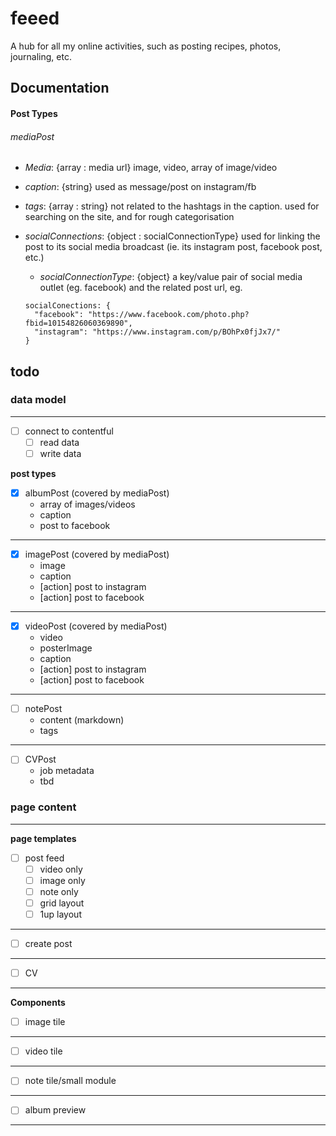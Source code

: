 # feeed
A hub for all my online activities, such as posting recipes, photos, journaling, etc.

## Documentation

#### Post Types

###### mediaPost
- _Media_: {array : media url} image, video, array of image/video
- _caption_: {string} used as message/post on instagram/fb
- _tags_: {array : string} not related to the hashtags in the caption. used for searching on the site, and for rough categorisation
- _socialConnections_: {object : socialConnectionType} used for linking the post to its social media broadcast (ie. its instagram post, facebook post, etc.)
  - _socialConnectionType_: {object} a key/value pair of social media outlet (eg. facebook) and the related post url, eg.

  ```
  socialConections: {
    "facebook": "https://www.facebook.com/photo.php?fbid=10154826060369890",
    "instagram": "https://www.instagram.com/p/BOhPx0fjJx7/"
  }
  ```


## todo

### data model
-----
- [ ] connect to contentful
  - [ ] read data
  - [ ] write data

**post types**

  - [x] albumPost (covered by mediaPost)
    - array of images/videos
    - caption
    - post to facebook

---
  - [x] imagePost (covered by mediaPost)
    - image
    - caption
    - [action] post to instagram
    - [action] post to facebook

---
  - [x] videoPost (covered by mediaPost)
    - video
    - posterImage
    - caption
    - [action] post to instagram
    - [action] post to facebook

---
  - [ ] notePost
    - content (markdown)
    - tags

---
  - [ ] CVPost
    - job metadata
    - tbd


### page content
----

**page templates**

  - [ ] post feed
    - [ ] video only
    - [ ] image only
    - [ ] note only
    - [ ] grid layout
    - [ ] 1up layout

---
  - [ ] create post

---
  - [ ] CV

---

**Components**

  - [ ] image tile

---
  - [ ] video tile

---
  - [ ] note tile/small module

---
  - [ ] album preview

---
